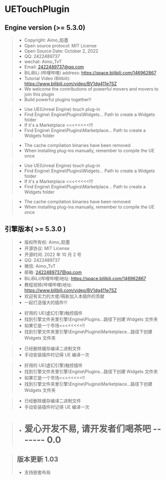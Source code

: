 # UETouchPlugin

## Engine version (>= 5.3.0)

> - Copyright: Aimo\_皑墨
> - Open source protocol: MIT License
> - Open Source Date: October 2, 2022
> - QQ: 2422489737
> - wechat: Aimo_TvT
> - Email: 2422489737@qq.com
> - BiLiBiLi (哔哩哔哩) address: https://space.bilibili.com/146962867
> - Tutorial Video (Bilibili): https://www.bilibili.com/video/BV1dg411e7SZ
> - We welcome the contributions of powerful movers and movers to join this plugin
> - Build powerful plugins together!!

> - Use UE(Unreal Engine) touch plug-in
> - Find Engine\ Engine\Plugins\Widgets\... Path to create a Widgets folder
> - If it's a Marketplace <<<<<<<<!!!
> - Find Engine\ Engine\Plugins\Marketplace\... Path to create a Widgets folder

> - The cache compilation binaries have been removed
> - When installing plug-ins manually, remember to compile the UE once

> - Use UE(Unreal Engine) touch plug-in
> - Find Engine\ Engine\Plugins\Widgets\... Path to create a Widgets folder
> - If it's a Marketplace <<<<<<<<!!!
> - Find Engine\ Engine\Plugins\Marketplace\... Path to create a Widgets folder

> - The cache compilation binaries have been removed
> - When installing plug-ins manually, remember to compile the UE once

## 引擎版本( >= 5.3.0 )

> - 版权所有权: Aimo\_皑墨
> - 开源协议: MIT License
> - 开源时间: 2022 年 10 月 2 号
> - QQ: 2422489737
> - 微信: Aimo_TvT
> - 邮箱: 2422489737@qq.com
> - BiLiBiLi(哔哩哔哩)地址: https://space.bilibili.com/146962867
> - 教程视频(哔哩哔哩)地址: https://www.bilibili.com/video/BV1dg411e7SZ
> - 欢迎有实力的大佬/萌新加入本插件的贡献
> - 一起打造强大的插件!!!

> - 好用的 UE(虚幻引擎)触控插件
> - 找到引擎文件夹里引擎\Engine\Plugins...路径下创建 Widgets 文件夹
> - 如果它是一个市场<<<<<<<<!!
> - 找到引擎文件夹里引擎\Engine\Plugins\Marketplace\...路径下创建 Widgets 文件夹

> - 已经删除缓存编译二进制文件
> - 手动安装插件时记得 UE 编译一次

> - 好用的 UE(虚幻引擎)触控插件
> - 找到引擎文件夹里引擎\Engine\Plugins...路径下创建 Widgets 文件夹
> - 如果它是一个市场<<<<<<<<!!
> - 找到引擎文件夹里引擎\Engine\Plugins\Marketplace\...路径下创建 Widgets 文件夹

> - 已经删除缓存编译二进制文件
> - 手动安装插件时记得 UE 编译一次

> - # 爱心开发不易, 请开发者们喝茶吧 ------- 0.0

> ## 版本更新 1.03
>
> - 支持嵌套布局
